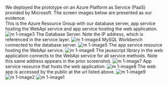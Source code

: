 We deployed the prototype on an Azure Platform as Service (PaaS) provided by Microsoft.  The screen images below are presented as our evidence.  
This is the Azure Resource Group with our database server, app service hosting the WebApi service and app service hosting the web application.
![m 1-image3](https://cloud.githubusercontent.com/assets/23264395/23564273/b3edef64-fffe-11e6-8a92-47233250ed13.png)
The Database Server. Note the IP address, which is referenced in the service layer.
![m 1-image4](https://cloud.githubusercontent.com/assets/23264395/23564275/b3eec0ec-fffe-11e6-96bc-ece72b849769.png)
MySQL Workbench connected to the database server.
![m 1-image5](https://cloud.githubusercontent.com/assets/23264395/23564276/b3ef80a4-fffe-11e6-9723-bf26d7542cd7.png)
The app service resource hosting the WebApi service.
![m 1-image6](https://cloud.githubusercontent.com/assets/23264395/23564277/b3f001fa-fffe-11e6-85d9-a0c7967d2ab0.png)
The javascript library in the web application connects to the WebApi service for all service methods. Note this same address appears in the prior screenshot.
![m 1-image7](https://cloud.githubusercontent.com/assets/23264395/23564274/b3ee380c-fffe-11e6-9784-e9dabda94d48.png)
App service resource that hosts the web application:
![m 1-image8](https://cloud.githubusercontent.com/assets/23264395/23564272/b3edbb52-fffe-11e6-8ea8-55f7464f002d.png)
The web app is accessed by the public at the url listed above.
![m 1-image9](https://cloud.githubusercontent.com/assets/23264395/23564278/b3ff1352-fffe-11e6-8ec6-8f20cda784a3.png)
![m 1-image2](https://cloud.githubusercontent.com/assets/23264395/23563863/6407ebc2-fffd-11e6-86c2-b983f3faabd2.png)
![m 1-image1](https://cloud.githubusercontent.com/assets/23264395/23563864/64195b3c-fffd-11e6-89f3-f68b39b524c5.png)
 

